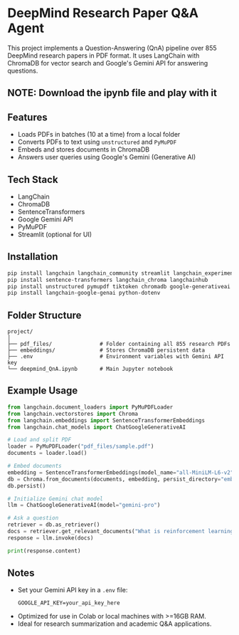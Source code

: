 # DeepMind Research Paper Q&A Agent

This project implements a Question-Answering (QnA) pipeline over 855 DeepMind research papers in PDF format. It uses LangChain with ChromaDB for vector search and Google's Gemini API for answering questions.

## NOTE: Download the ipynb file and play with it 
## Features

- Loads PDFs in batches (10 at a time) from a local folder
- Converts PDFs to text using `unstructured` and `PyMuPDF`
- Embeds and stores documents in ChromaDB
- Answers user queries using Google's Gemini (Generative AI)

## Tech Stack

- LangChain
- ChromaDB
- SentenceTransformers
- Google Gemini API
- PyMuPDF
- Streamlit (optional for UI)

## Installation

```bash
pip install langchain langchain_community streamlit langchain_experimental
pip install sentence-transformers langchain_chroma langchainhub
pip install unstructured pymupdf tiktoken chromadb google-generativeai
pip install langchain-google-genai python-dotenv
```

## Folder Structure

```
project/
│
├── pdf_files/               # Folder containing all 855 research PDFs
├── embeddings/              # Stores ChromaDB persistent data
├── .env                     # Environment variables with Gemini API key
└── deepmind_QnA.ipynb       # Main Jupyter notebook
```

## Example Usage

```python
from langchain.document_loaders import PyMuPDFLoader
from langchain.vectorstores import Chroma
from langchain.embeddings import SentenceTransformerEmbeddings
from langchain.chat_models import ChatGoogleGenerativeAI

# Load and split PDF
loader = PyMuPDFLoader("pdf_files/sample.pdf")
documents = loader.load()

# Embed documents
embedding = SentenceTransformerEmbeddings(model_name="all-MiniLM-L6-v2")
db = Chroma.from_documents(documents, embedding, persist_directory="embeddings")
db.persist()

# Initialize Gemini chat model
llm = ChatGoogleGenerativeAI(model="gemini-pro")

# Ask a question
retriever = db.as_retriever()
docs = retriever.get_relevant_documents("What is reinforcement learning?")
response = llm.invoke(docs)

print(response.content)
```

## Notes

- Set your Gemini API key in a `.env` file:
  ```
  GOOGLE_API_KEY=your_api_key_here
  ```
- Optimized for use in Colab or local machines with >=16GB RAM.
- Ideal for research summarization and academic Q&A applications.

